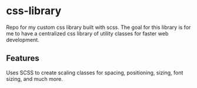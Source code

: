 # css-library
Repo for my custom css library built with scss. The goal for this library is for me to have a centralized css library of utility classes for faster web development.

## Features
Uses SCSS to create scaling classes for spacing, positioning, sizing, font sizing, and much more.